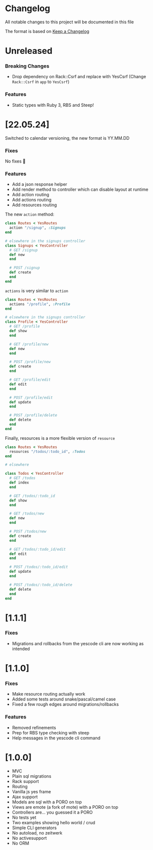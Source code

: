 # Changelog

All notable changes to this project will be documented in this file

The format is based on [Keep a Changelog](https://keepachangelog.com/en/1.0.0/)

# Unreleased

### Breaking Changes

- Drop dependency on Rack::Csrf and replace with YesCsrf (Change `Rack::Csrf` in `app` to `YesCsrf`)

### Features

- Static types with Ruby 3, RBS and Steep!

# [22.05.24]

Switched to calendar versioning, the new format is YY.MM.DD

### Fixes

No fixes :tada:

### Features

- Add a json response helper
- Add render method to controller which can disable layout at runtime
- Add action routing
- Add actions routing
- Add resources routing

The new `action` method:

```rb
class Routes < YesRoutes
  action "/signup", :Signups
end

# elsewhere in the signups controller
class Signups < YesController
  # GET /signup
  def new
  end

  # POST /signup
  def create
  end
end
```

`actions` is very similar to `action`

```rb
class Routes < YesRoutes
  actions "/profile", :Profile
end

# elsewhere in the signups controller
class Profile < YesController
  # GET /profile
  def show
  end

  # GET /profile/new
  def new
  end

  # POST /profile/new
  def create
  end

  # GET /profile/edit
  def edit
  end

  # POST /profile/edit
  def update
  end

  # POST /profile/delete
  def delete
  end
end
```

Finally, resources is a more flexible version of `resource`

```rb
class Routes < YesRoutes
  resources "/todos/:todo_id", :Todos
end

# elsewhere

class Todos < YesController
  # GET /todos
  def index
  end

  # GET /todos/:todo_id
  def show
  end

  # GET /todos/new
  def new
  end

  # POST /todos/new
  def create
  end

  # GET /todos/:todo_id/edit
  def edit
  end

  # POST /todos/:todo_id/edit
  def update
  end

  # POST /todos/:todo_id/delete
  def delete
  end
end
```

# [1.1.1]

### Fixes

- Migrations and rollbacks from the yescode cli are now working as intended

# [1.1.0]

### Fixes

- Make resource routing actually work
- Added some tests around snake/pascal/camel case
- Fixed a few rough edges around migrations/rollbacks

### Features

- Removed refinements
- Prep for RBS type checking with steep
- Help messages in the yescode cli command

# [1.0.0]

- MVC
- Plain sql migrations
- Rack support
- Routing
- Vanilla js yes frame
- Ajax support
- Models are sql with a PORO on top
- Views are emote (a fork of mote) with a PORO on top
- Controllers are... you guessed it a PORO
- No tests yet
- Two examples showing hello world / crud
- Simple CLI generators
- No autoload, no zeitwerk
- No activesupport
- No ORM
